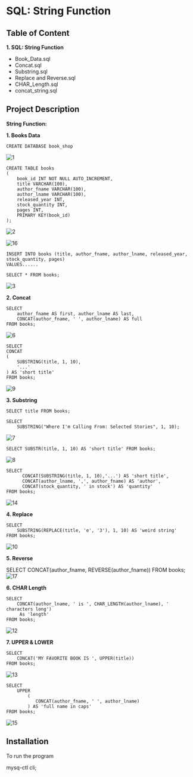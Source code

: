 
# SQL: String Function





## Table of Content


**1. SQL: String Function**
 - Book_Data.sql
 - Concat.sql
 - Substring.sql
 - Replace and Reverse.sql
 - CHAR_Length.sql
 - concat_string.sql
## Project Description

**String Function:**

**1. Books Data**

    CREATE DATABASE book_shop
    
![1](https://user-images.githubusercontent.com/128286364/231873312-b0adec9e-06c0-4b36-963f-ec7140616762.png)

    CREATE TABLE books 
	(
		book_id INT NOT NULL AUTO_INCREMENT,
		title VARCHAR(100),
		author_fname VARCHAR(100),
		author_lname VARCHAR(100),
		released_year INT,
		stock_quantity INT,
		pages INT,
		PRIMARY KEY(book_id)
	);
  
![2](https://user-images.githubusercontent.com/128286364/231873368-6894d750-bb13-4568-8cfc-21ab52f0db61.png)

![16](https://user-images.githubusercontent.com/128286364/231873926-463bbd1d-f476-46ec-9a0b-87b6a4888881.png)


    INSERT INTO books (title, author_fname, author_lname, released_year, stock_quantity, pages)
    VALUES......

    SELECT * FROM books;
![3](https://user-images.githubusercontent.com/128286364/231874038-699e091d-454a-4b2d-ba92-32382db79403.png)

**2. Concat**

    SELECT 
    	author_fname AS first, author_lname AS last, 
    	CONCAT(author_fname, ' ', author_lname) AS full
    FROM books;
![6](https://user-images.githubusercontent.com/128286364/231877259-8c07e718-90fb-47f9-906d-db8f504db283.png)


    SELECT
    CONCAT
    (
        SUBSTRING(title, 1, 10),
        '...'
    ) AS 'short title'
    FROM books;
![9](https://user-images.githubusercontent.com/128286364/231874570-e9803d19-c41d-455a-8a73-7bf6d0da8593.png)


**3. Substring**

    SELECT title FROM books;
    
    SELECT 
        SUBSTRING("Where I'm Calling From: Selected Stories", 1, 10);
![7](https://user-images.githubusercontent.com/128286364/231875121-d152d6e8-7041-4483-80af-df27978f3bc3.png)


    SELECT SUBSTR(title, 1, 10) AS 'short title' FROM books;
![8](https://user-images.githubusercontent.com/128286364/231875183-755ec95e-812f-4d7b-8fe8-d3e96daccd69.png)
    
    
    SELECT 
	      CONCAT(SUBSTRING(title, 1, 10),'...') AS 'short title',
	      CONCAT(author_lname, ',', author_fname) AS 'author',
	      CONCAT(stock_quantity, ' in stock') AS 'quantity'
    FROM books;
![14](https://user-images.githubusercontent.com/128286364/231875017-e37c8281-8530-4fde-975e-70a5e225ddd0.png)



**4. Replace**

    SELECT
        SUBSTRING(REPLACE(title, 'e', '3'), 1, 10) AS 'weird string'
    FROM books;
![10](https://user-images.githubusercontent.com/128286364/231875257-5553258b-56c1-4cf2-849d-7ca64315e2fd.png)


**5. Reverse**
 
  SELECT 
      CONCAT(author_fname, REVERSE(author_fname)) 
  FROM books;
![17](https://user-images.githubusercontent.com/128286364/231876078-c51fdc91-5d3f-4b67-b79c-d1e027a849b5.png)


**6. CHAR Length**

    SELECT
        CONCAT(author_lname, ' is ', CHAR_LENGTH(author_lname), ' characters long') 
         As 'length'
    FROM books;
![12](https://user-images.githubusercontent.com/128286364/231876237-5227e825-dcc1-484f-8a36-092c104491b0.png)


**7. UPPER & LOWER**    

    SELECT 
        CONCAT('MY FAVORITE BOOK IS ', UPPER(title)) 
    FROM books;
![13](https://user-images.githubusercontent.com/128286364/231876275-c6c791dc-7ca5-4d37-bb23-f534fc8f4299.png)


    SELECT
        UPPER
            (
               CONCAT(author_fname, ' ', author_lname)
            ) AS 'full name in caps'
    FROM books;
![15](https://user-images.githubusercontent.com/128286364/231876462-ff247181-8f56-4450-acb1-cfb29a407067.png)

## Installation

To run the program

mysq-ctl cli;

